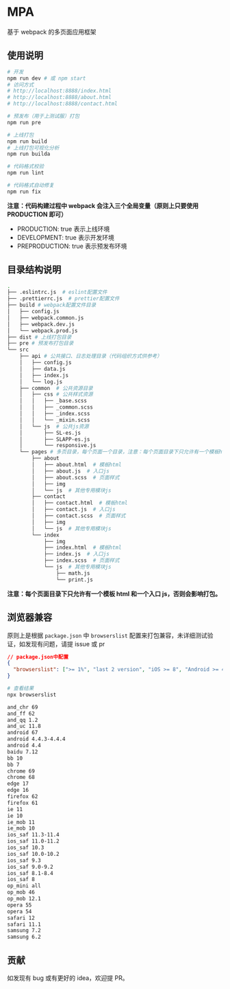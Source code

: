 # MPA

基于 webpack 的多页面应用框架

## 使用说明

```bash
# 开发
npm run dev # 或 npm start
# 访问方式
# http://localhost:8888/index.html
# http://localhost:8888/about.html
# http://localhost:8888/contact.html

# 预发布（用于上测试服）打包
npm run pre

# 上线打包
npm run build
# 上线打包可视化分析
npm run builda

# 代码格式校验
npm run lint

# 代码格式自动修复
npm run fix
```

**注意：代码构建过程中 webpack 会注入三个全局变量（原则上只要使用 PRODUCTION 即可）**

- PRODUCTION: true 表示上线环境
- DEVELOPMENT: true 表示开发环境
- PREPRODUCTION: true 表示预发布环境

## 目录结构说明

```bash
.
├── .eslintrc.js  # eslint配置文件
├── .prettierrc.js  # prettier配置文件
├── build # webpack配置文件目录
│   ├── config.js
│   ├── webpack.common.js
│   ├── webpack.dev.js
│   └── webpack.prod.js
├── dist # 上线打包目录
├── pre # 预发布打包目录
└── src
    ├── api # 公共接口、日志处理目录（代码组织方式供参考）
    │   ├── config.js
    │   ├── data.js
    │   ├── index.js
    │   └── log.js
    ├── common  # 公共资源目录
    │   ├── css # 公共样式资源
    │   │   ├── _base.scss
    │   │   ├── _common.scss
    │   │   ├── _index.scss
    │   │   └── _mixin.scss
    │   └── js  # 公共js资源
    │       ├── SL-es.js
    │       ├── SLAPP-es.js
    │       └── responsive.js
    └── pages # 多页目录，每个页面一个目录，注意：每个页面目录下只允许有一个模板html和一个入口js，否则会影响打包。
        ├── about
        │   ├── about.html  # 模板html
        │   ├── about.js  # 入口js
        │   ├── about.scss  # 页面样式
        │   ├── img
        │   └── js  # 其他专用模块js
        ├── contact
        │   ├── contact.html  # 模板html
        │   ├── contact.js  # 入口js
        │   ├── contact.scss  # 页面样式
        │   ├── img
        │   └── js  # 其他专用模块js
        └── index
            ├── img
            ├── index.html  # 模板html
            ├── index.js  # 入口js
            ├── index.scss  # 页面样式
            └── js  # 其他专用模块js
                ├── math.js
                └── print.js
```

**注意：每个页面目录下只允许有一个模板 html 和一个入口 js，否则会影响打包。**

## 浏览器兼容

原则上是根据 `package.json` 中 `browserslist` 配置来打包兼容，未详细测试验证，如发现有问题，请提 issue 或 pr

```json
// package.json中配置
{
  "browserslist": [">= 1%", "last 2 version", "iOS >= 8", "Android >= 4.4"]
}
```

```bash
# 查看结果
npx browserslist

and_chr 69
and_ff 62
and_qq 1.2
and_uc 11.8
android 67
android 4.4.3-4.4.4
android 4.4
baidu 7.12
bb 10
bb 7
chrome 69
chrome 68
edge 17
edge 16
firefox 62
firefox 61
ie 11
ie 10
ie_mob 11
ie_mob 10
ios_saf 11.3-11.4
ios_saf 11.0-11.2
ios_saf 10.3
ios_saf 10.0-10.2
ios_saf 9.3
ios_saf 9.0-9.2
ios_saf 8.1-8.4
ios_saf 8
op_mini all
op_mob 46
op_mob 12.1
opera 55
opera 54
safari 12
safari 11.1
samsung 7.2
samsung 6.2
```

## 贡献

如发现有 bug 或有更好的 idea，欢迎提 PR。
